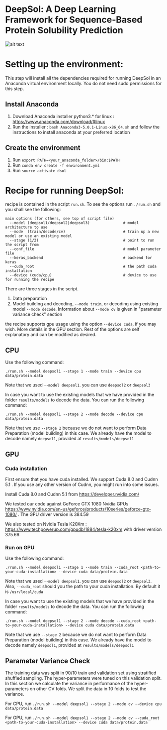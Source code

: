 # DeepSol: A Deep Learning Framework for Sequence-Based Protein Solubility Prediction

![alt text](http://people.csail.mit.edu/sameerk/dsol.svg)

# Setting up the environment:

This step will install all the dependencies required for running DeepSol in an Anaconda virtual environment locally. You do not need sudo permissions for this step.

## Install Anaconda
1. Download Anaconda installer python3.* for linux : https://www.anaconda.com/download/#linux
2. Run the installer : `bash Anaconda3-5.0.1-Linux-x86_64.sh` and follow the instructions to install anaconda at your preferred location

## Create the environment
1. Run `export PATH=<your_anaconda_folder>/bin:$PATH`
2. Run `conda env create -f environment.yml`
3. Run `source activate dsol`


# Recipe for running DeepSol:

recipe is contained in the script `run.sh`. To see the options run `./run.sh` and you shall see the following:

```
main options (for others, see top of script file)
  --model (deepsol1/deepsol2|deepsol3)               # model architecture to use
  --mode  (train/decode/cv)                          # train up a new model or use an existing model
  --stage (1/2)                                      # point to run the script from 
  --conf_file                                        # model parameter file
  --keras_backend                                    # backend for keras
  --cuda_root                                        # the path cuda installation
  --device (cuda/cpu)                                # device to use for running the recipe
```
There are three stages in the script. 

1. Data preparation
2. Model building and decoding, `--mode train`, or decoding using existing model `--mode decode`. Information about `--mode cv` is given in "parameter variance check" section

the recipe supports gpu usage using the option `--device cuda`, if you may wish. More details in the GPU section. Rest of the options are self explanatory and can be modified as desired.

## CPU

Use the following command:

`./run.sh --model deepsol1 --stage 1 --mode train --device cpu data/protein.data`

Note that we used `--model deepsol1`. you can use `deepsol2` or `deepsol3`

In case you want to use the existing models that we have provided in the folder `results/models` to decode the data. You can run the following command:

`./run.sh --model deepsol1 --stage 2 --mode decode --device cpu data/protein.data`

Note that we use `--stage 2` because we do not want to perform Data Preparation (model building) in this case. We already have the model to decode namely `deepsol1`, provided at `results/models/deepsol1`

## GPU

### Cuda installation

First ensure that you have cuda installed. We support Cuda 8.0 and Cudnn 5.1 . If you use any other version of Cudnn, you might run into some issues.

Install Cuda 8.0 and Cudnn 5.1 from https://developer.nvidia.com/

We tested our code against GeForce GTX 1080 Nvidia GPUs https://www.nvidia.com/en-us/geforce/products/10series/geforce-gtx-1080/ . The GPU driver version is 384.59

We also tested on Nvidia Tesla K20Xm : https://www.techpowerup.com/gpudb/1884/tesla-k20xm with driver version 375.66

### Run on GPU

Use the following command:

`./run.sh --model deepsol1 --stage 1 --mode train --cuda_root <path-to-your-cuda-installation> --device cuda data/protein.data`

Note that we used `--model deepsol1`. you can use `deepsol2` or `deepsol3`. Also, `--cuda_root` should you the path to your cuda installation. By default it is `/usr/local/cuda`

In case you want to use the existing models that we have provided in the folder `results/models` to decode the data. You can run the following command:

`./run.sh --model deepsol1 --stage 2 --mode decode --cuda_root <path-to-your-cuda-installation> --device cuda data/protein.data`

Note that we use `--stage 2` because we do not want to perform Data Preparation (model building) in this case. We already have the model to decode namely `deepsol1`, provided at `results/models/deepsol1`

## Parameter Variance Check

The training data was split in 90/10 train and validation set using stratified shuffled sampling. The hyper-parameters were tuned on this validation split. In this section we calculate the variance in performance of the hyper-parameters on other CV folds. We split the data in 10 folds to test the variance.

For CPU, run `./run.sh --model deepsol1 --stage 2 --mode cv --device cpu data/protein.data`

For GPU, run `./run.sh --model deepsol1 --stage 2 --mode cv --cuda_root <path-to-your-cuda-installation> --device cuda data/protein.data`
